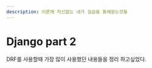 ```yaml
---
description: 이론에 자신없는 내가 실습을 통해얻는것들
---
```


# Django part 2

DRF를 사용할때  가장 많이 사용했던 내용들을 정리 하고싶었다.&#x20;











